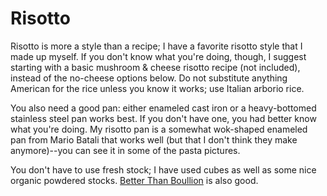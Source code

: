 # Risotto

Risotto is more a style than a recipe; I have a favorite risotto style that I made up myself.  If you don't know what you're doing, though, I suggest starting with a basic mushroom & cheese risotto recipe (not included), instead of the no-cheese options below.  Do not substitute anything American for the rice unless you know it works; use Italian arborio rice.

You also need a good pan: either enameled cast iron or a heavy-bottomed stainless steel pan works best.  If you don't have one, you had better know what you're doing.  My risotto pan is a somewhat wok-shaped enameled pan from Mario Batali that works well (but that I don't think they make anymore)--you can see it in some of the pasta pictures.

You don't have to use fresh stock; I have used cubes as well as some nice organic powdered stocks.  [Better Than Boullion](http://www.superiortouch.com/retail/products/better-than-bouillon) is also good.
